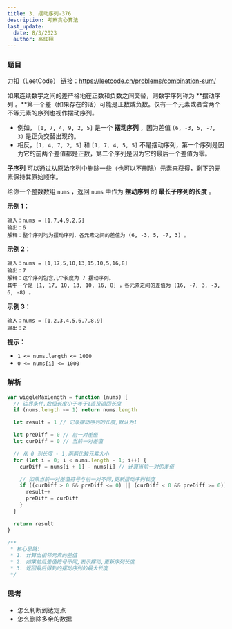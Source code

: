```yaml
---
title: 3. 摆动序列-376
description: 考察贪心算法
last_update:
  date: 8/3/2023
  author: 高红翔
---
```


### 题目

力扣（LeetCode） 链接：https://leetcode.cn/problems/combination-sum/

如果连续数字之间的差严格地在正数和负数之间交替，则数字序列称为 **摆动序列 。**第一个差（如果存在的话）可能是正数或负数。仅有一个元素或者含两个不等元素的序列也视作摆动序列。

- 例如， `[1, 7, 4, 9, 2, 5]` 是一个 **摆动序列** ，因为差值 `(6, -3, 5, -7, 3)` 是正负交替出现的。
- 相反，`[1, 4, 7, 2, 5]` 和 `[1, 7, 4, 5, 5]` 不是摆动序列，第一个序列是因为它的前两个差值都是正数，第二个序列是因为它的最后一个差值为零。

**子序列** 可以通过从原始序列中删除一些（也可以不删除）元素来获得，剩下的元素保持其原始顺序。

给你一个整数数组 `nums` ，返回 `nums` 中作为 **摆动序列** 的 **最长子序列的长度** 。

**示例 1：**

```
输入：nums = [1,7,4,9,2,5]
输出：6
解释：整个序列均为摆动序列，各元素之间的差值为 (6, -3, 5, -7, 3) 。
```

**示例 2：**

```
输入：nums = [1,17,5,10,13,15,10,5,16,8]
输出：7
解释：这个序列包含几个长度为 7 摆动序列。
其中一个是 [1, 17, 10, 13, 10, 16, 8] ，各元素之间的差值为 (16, -7, 3, -3, 6, -8) 。
```

**示例 3：**

```
输入：nums = [1,2,3,4,5,6,7,8,9]
输出：2
```

**提示：**

- `1 <= nums.length <= 1000`
- `0 <= nums[i] <= 1000`

### 解析

```js
var wiggleMaxLength = function (nums) {
  // 边界条件,数组长度小于等于1直接返回长度
  if (nums.length <= 1) return nums.length

  let result = 1 // 记录摆动序列的长度,默认为1

  let preDiff = 0 // 前一对差值
  let curDiff = 0 // 当前一对差值

  // 从 0 到长度 - 1,两两比较元素大小
  for (let i = 0; i < nums.length - 1; i++) {
    curDiff = nums[i + 1] - nums[i] // 计算当前一对的差值

    // 如果当前一对差值符号与前一对不同,更新摆动序列长度
    if ((curDiff > 0 && preDiff <= 0) || (curDiff < 0 && preDiff >= 0)) {
      result++
      preDiff = curDiff
    }
  }

  return result
}

/**
 * 核心思路:
 * 1. 计算出相邻元素的差值
 * 2. 如果前后差值符号不同,表示摆动,更新序列长度
 * 3. 返回最后得到的摆动序列的最大长度
 */
```

### 思考

- 怎么判断到达定点
- 怎么删除多余的数据

